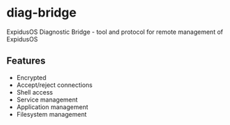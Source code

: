 # diag-bridge

ExpidusOS Diagnostic Bridge - tool and protocol for remote management of ExpidusOS

## Features

- Encrypted
- Accept/reject connections
- Shell access
- Service management
- Application management
- Filesystem management
